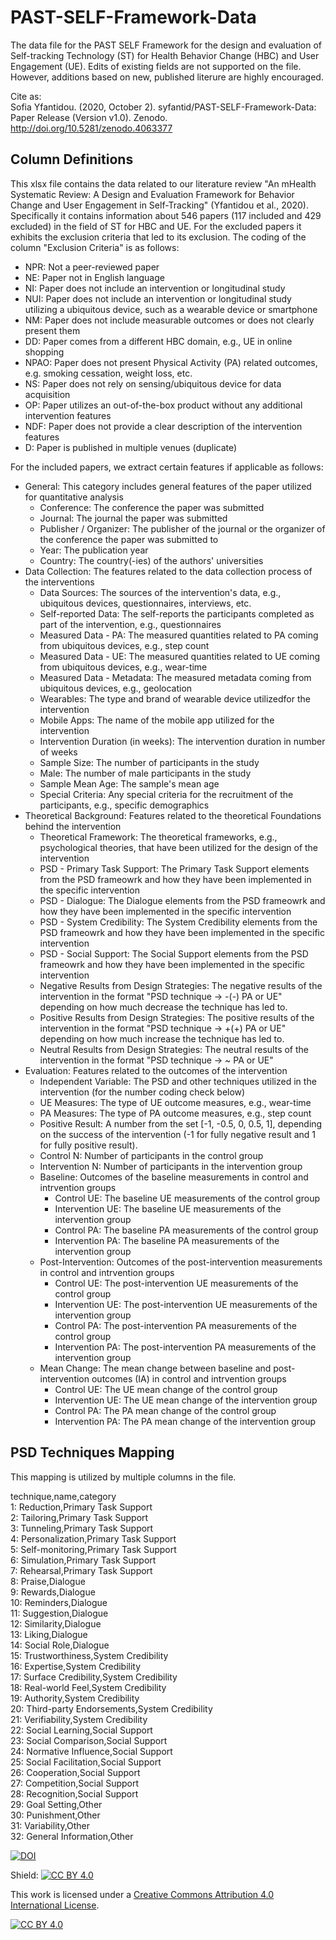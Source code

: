 # PAST-SELF-Framework-Data
The data file for the PAST SELF Framework for the design and evaluation of Self-tracking Technology (ST) for Health Behavior Change (HBC) and User Engagement (UE). Edits of existing fields are not supported on the file. However, additions based on new, published literure are highly encouraged.

Cite as:   
Sofia Yfantidou. (2020, October 2). syfantid/PAST-SELF-Framework-Data: Paper Release (Version v1.0). Zenodo. http://doi.org/10.5281/zenodo.4063377

## Column Definitions
This xlsx file contains the data related to our literature review "An mHealth Systematic Review: A Design and Evaluation Framework for Behavior Change and User Engagement in Self-Tracking" (Yfantidou et al., 2020). Specifically it contains information about 546 papers (117 included and 429 excluded) in the field of ST for HBC and UE. For the excluded papers it exhibits the exclusion criteria that led to its exclusion. The coding of the column "Exclusion Criteria" is as follows:
* NPR: Not a peer-reviewed paper
* NE: Paper not in English language
* NI: Paper does not include an intervention or longitudinal study
* NUI: Paper does not include an intervention or longitudinal study utilizing a ubiquitous device, such as a wearable device or smartphone
* NM: Paper does not include measurable outcomes or does not clearly present them
* DD: Paper comes from a different HBC domain, e.g., UE in online shopping
* NPAO: Paper does not present Physical Activity (PA) related outcomes, e.g. smoking cessation, weight loss, etc.
* NS: Paper does not rely on sensing/ubiquitous device for data acquisition
* OP: Paper utilizes an out-of-the-box product without any additional intervention features
* NDF: Paper does not provide a clear description of the intervention features
* D: Paper is published in multiple venues (duplicate)

For the included papers, we extract certain features if applicable as follows:
* General: This category includes general features of the paper utilized for quantitative analysis
  - Conference: The conference the paper was submitted
  - Journal: The journal the paper was submitted 
  - Publisher / Organizer: The publisher of the journal or the organizer of the conference the paper was submitted to
  - Year: The publication year
  - Country: The country(-ies) of the authors' universities
* Data Collection: The features related to the data collection process of the interventions
  - Data Sources: The sources of the intervention's data, e.g., ubiquitous devices, questionnaires, interviews, etc.
  - Self-reported Data: The self-reports the participants completed as part of the intervention, e.g., questionnaires
  - Measured Data - PA: The measured quantities related to PA coming from ubiquitous devices, e.g., step count
  - Measured Data - UE: The measured quantities related to UE coming from ubiquitous devices, e.g., wear-time
  - Measured Data - Metadata: The measured metadata coming from ubiquitous devices, e.g., geolocation
  - Wearables: The type and brand of wearable device utilizedfor the intervention
  - Mobile Apps: The name of the mobile app utilized for the intervention
  - Intervention Duration (in weeks): The intervention duration in number of weeks
  - Sample Size: The number of participants in the study
  - Male: The number of male participants in the study
  - Sample Mean Age: The sample's mean age
  - Special Criteria: Any special criteria for the recruitment of the participants, e.g., specific demographics
* Theoretical Background: Features related to the theoretical Foundations behind the intervention
  - Theoretical Framework: The theoretical frameworks, e.g., psychological theories, that have been utilized for the design of the intervention
  - PSD - Primary Task Support: The Primary Task Support elements from the PSD frameowrk and how they have been implemented in the specific intervention
  - PSD - Dialogue: The Dialogue elements from the PSD frameowrk and how they have been implemented in the specific intervention
  - PSD - System Credibility: The System Credibility elements from the PSD frameowrk and how they have been implemented in the specific intervention
  - PSD - Social Support: The Social Support elements from the PSD frameowrk and how they have been implemented in the specific intervention
  - Negative Results from Design Strategies: The negative results of the intervention in the format "PSD technique -> -(-) PA or UE" depending on how much decrease the technique has led to.
  - Positive Results from Design Strategies: The positive results of the intervention in the format "PSD technique -> +(+) PA or UE" depending on how much increase the technique has led to.
  - Neutral Results from Design Strategies: The neutral results of the intervention in the format "PSD technique -> ~ PA or UE" 
* Evaluation: Features related to the outcomes of the intervention
  - Independent Variable: The PSD and other techniques utilized in the intervention (for the number coding check below)
  - UE Measures: The type of UE outcome measures, e.g., wear-time
  - PA Measures: The type of PA outcome measures, e.g., step count
  - Positive Result: A number from the set [-1, -0.5, 0, 0.5, 1], depending on the success of the intervention (-1 for fully negative result and 1 for fully positive result).
  - Control N: Number of participants in the control group
  - Intervention N: Number of participants in the intervention group
  - Baseline: Outcomes of the baseline measurements in control and intrvention groups
    - Control UE: The baseline UE measurements of the control group
    - Intervention UE: The baseline UE measurements of the intervention group
    - Control PA: The baseline PA measurements of the control group
    - Intervention PA: The baseline PA measurements of the intervention group
  - Post-Intervention: Outcomes of the post-intervention measurements in control and intrvention groups		
    - Control UE: The post-intervention UE measurements of the control group
    - Intervention UE: The post-intervention UE measurements of the intervention group
    - Control PA: The post-intervention PA measurements of the control group
    - Intervention PA: The post-intervention PA measurements of the intervention group
  - Mean Change: The mean change between baseline and post-intervention outcomes (IA) in control and intrvention groups		
    - Control UE: The UE mean change of the control group
    - Intervention UE: The UE mean change of the intervention group
    - Control PA: The PA mean change of the control group
    - Intervention PA: The PA mean change of the intervention group

## PSD Techniques Mapping
This mapping is utilized by multiple columns in the file.  

technique,name,category  
1: Reduction,Primary Task Support  
2: Tailoring,Primary Task Support  
3: Tunneling,Primary Task Support  
4: Personalization,Primary Task Support  
5: Self-monitoring,Primary Task Support  
6: Simulation,Primary Task Support  
7: Rehearsal,Primary Task Support  
8: Praise,Dialogue  
9: Rewards,Dialogue  
10: Reminders,Dialogue  
11: Suggestion,Dialogue  
12: Similarity,Dialogue  
13: Liking,Dialogue  
14: Social Role,Dialogue  
15: Trustworthiness,System Credibility  
16: Expertise,System Credibility  
17: Surface Credibility,System Credibility  
18: Real-world Feel,System Credibility  
19: Authority,System Credibility  
20: Third-party Endorsements,System Credibility  
21: Verifiability,System Credibility  
22: Social Learning,Social Support  
23: Social Comparison,Social Support  
24: Normative Influence,Social Support  
25: Social Facilitation,Social Support  
26: Cooperation,Social Support  
27: Competition,Social Support  
28: Recognition,Social Support  
29: Goal Setting,Other  
30: Punishment,Other  
31: Variability,Other  
32: General Information,Other  

[![DOI](https://zenodo.org/badge/295764967.svg)](https://zenodo.org/badge/latestdoi/295764967)

Shield: [![CC BY 4.0][cc-by-shield]][cc-by]

This work is licensed under a
[Creative Commons Attribution 4.0 International License][cc-by].

[![CC BY 4.0][cc-by-image]][cc-by]

[cc-by]: http://creativecommons.org/licenses/by/4.0/
[cc-by-image]: https://i.creativecommons.org/l/by/4.0/88x31.png
[cc-by-shield]: https://img.shields.io/badge/License-CC%20BY%204.0-lightgrey.svg
